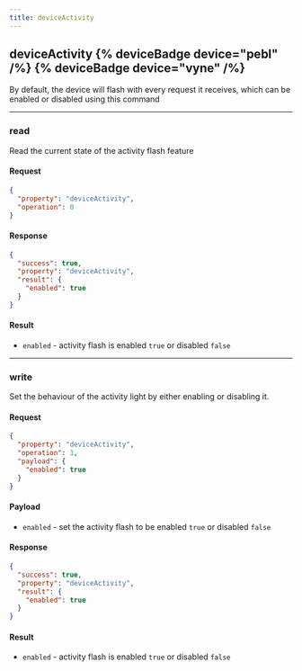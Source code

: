 ```yaml
---
title: deviceActivity
---
```


## deviceActivity {% deviceBadge device="pebl" /%}   {% deviceBadge device="vyne" /%} 
By default, the device will flash with every request it receives, which can be enabled or disabled using this command

------------------------------------------------------------------------------------------------------------------

### read
Read the current state of the activity flash feature

#### Request
```json
{
  "property": "deviceActivity",
  "operation": 0
}
```

#### Response
```json
{
  "success": true,
  "property": "deviceActivity",
  "result": {
    "enabled": true
  }
}
```

#### Result
- `enabled` - activity flash is enabled `true` or disabled `false`

------------------------------------------------------------------------------------------------------------------

### write
Set the behaviour of the activity light by either enabling or disabling it.

#### Request
```json
{
  "property": "deviceActivity",
  "operation": 1,
  "payload": {
    "enabled": true
  }
}
```

#### Payload
- `enabled` - set the activity flash to be enabled `true` or disabled `false`

#### Response
```json
{
  "success": true,
  "property": "deviceActivity",
  "result": {
    "enabled": true
  }
}
```

#### Result
- `enabled` - activity flash is enabled `true` or disabled `false`